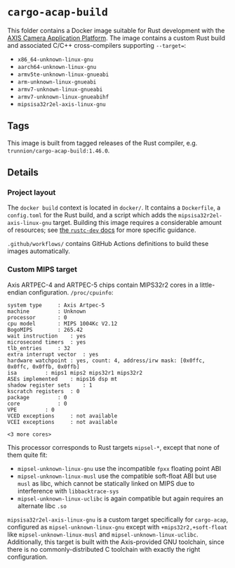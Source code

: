 # `cargo-acap-build`

This folder contains a Docker image suitable for Rust development with the [AXIS Camera Application
Platform](https://www.axis.com/en-us/products/analytics/acap). The image contains a custom Rust build and associated
C/C++ cross-compilers supporting `--target=`:

* `x86_64-unknown-linux-gnu`
* `aarch64-unknown-linux-gnu`
* `armv5te-unknown-linux-gnueabi`
* `arm-unknown-linux-gnueabi`
* `armv7-unknown-linux-gnueabi`
* `armv7-unknown-linux-gnueabihf`
* `mipsisa32r2el-axis-linux-gnu`

## Tags

This image is built from tagged releases of the Rust compiler, e.g. `trunnion/cargo-acap-build:1.46.0`.

## Details

### Project layout

The `docker build` context is located in `docker/`. It contains a `Dockerfile`, a `config.toml` for the Rust build, and
a script which adds the `mipsisa32r2el-axis-linux-gnu` target. Building this image requires a considerable amount of
resources; see [the `rustc-dev` docs](https://rustc-dev-guide.rust-lang.org/building/prerequisites.html#hardware) for
more specific guidance.

`.github/workflows/` contains GitHub Actions definitions to build these images automatically.

### Custom MIPS target

Axis ARTPEC-4 and ARTPEC-5 chips contain MIPS32r2 cores in a little-endian configuration. `/proc/cpuinfo`:

```
system type		: Axis Artpec-5
machine			: Unknown
processor		: 0
cpu model		: MIPS 1004Kc V2.12
BogoMIPS		: 265.42
wait instruction	: yes
microsecond timers	: yes
tlb_entries		: 32
extra interrupt vector	: yes
hardware watchpoint	: yes, count: 4, address/irw mask: [0x0ffc, 0x0ffc, 0x0ffb, 0x0ffb]
isa			: mips1 mips2 mips32r1 mips32r2
ASEs implemented	: mips16 dsp mt
shadow register sets	: 1
kscratch registers	: 0
package			: 0
core			: 0
VPE			: 0
VCED exceptions		: not available
VCEI exceptions		: not available

<3 more cores>
```

This processor corresponds to Rust targets `mipsel-*`, except that none of them quite fit:

* `mipsel-unknown-linux-gnu` use the incompatible `fpxx` floating point ABI
* `mipsel-unknown-linux-musl` use the compatible soft-float ABI but use `musl` as libc, which cannot be statically
   linked on MIPS due to interference with `libbacktrace-sys`
* `mipsel-unknown-linux-uclibc` is again compatible but again requires an alternate libc `.so`

`mipsisa32r2el-axis-linux-gnu` is a custom target specifically for `cargo-acap`, configured as
`mipsel-unknown-linux-gnu` except with `+mips32r2,+soft-float` like `mipsel-unknown-linux-musl` and
`mipsel-unknown-linux-uclibc`. Additionally, this target is built with the Axis-provided GNU toolchain, since there is
no commonly-distributed C toolchain with exactly the right configuration.
